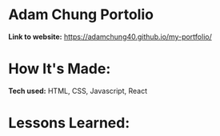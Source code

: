 # Adam Chung Portolio

**Link to website:** https://adamchung40.github.io/my-portfolio/

# How It's Made:

**Tech used:** HTML, CSS, Javascript, React

# Lessons Learned:

